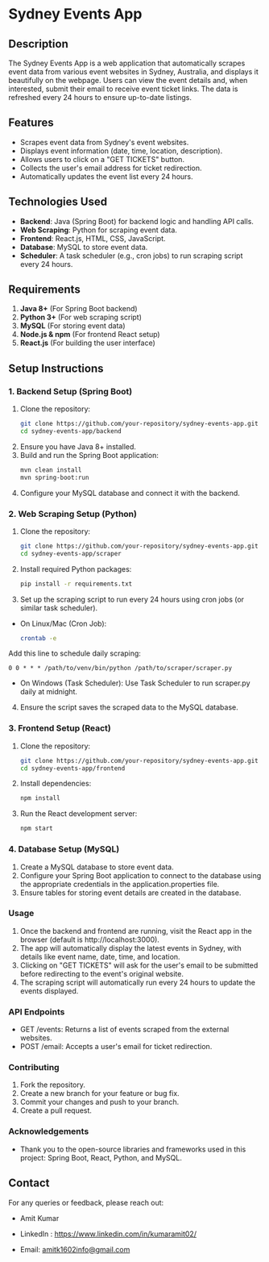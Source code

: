 # Sydney Events App

## Description
The Sydney Events App is a web application that automatically scrapes event data from various event websites in Sydney, Australia, and displays it beautifully on the webpage. Users can view the event details and, when interested, submit their email to receive event ticket links. The data is refreshed every 24 hours to ensure up-to-date listings.

## Features
- Scrapes event data from Sydney's event websites.
- Displays event information (date, time, location, description).
- Allows users to click on a "GET TICKETS" button.
- Collects the user's email address for ticket redirection.
- Automatically updates the event list every 24 hours.

## Technologies Used
- **Backend**: Java (Spring Boot) for backend logic and handling API calls.
- **Web Scraping**: Python for scraping event data.
- **Frontend**: React.js, HTML, CSS, JavaScript.
- **Database**: MySQL to store event data.
- **Scheduler**: A task scheduler (e.g., cron jobs) to run scraping script every 24 hours.

## Requirements
1. **Java 8+** (For Spring Boot backend)
2. **Python 3+** (For web scraping script)
3. **MySQL** (For storing event data)
4. **Node.js & npm** (For frontend React setup)
5. **React.js** (For building the user interface)


## Setup Instructions

### 1. Backend Setup (Spring Boot)
1. Clone the repository:
   ```bash
   git clone https://github.com/your-repository/sydney-events-app.git
   cd sydney-events-app/backend
2. Ensure you have Java 8+ installed.
3. Build and run the Spring Boot application:
    ```bash
    mvn clean install
    mvn spring-boot:run

4. Configure your MySQL database and connect it with the backend.

### 2. Web Scraping Setup (Python)

1. Clone the repository:
    ```bash
    git clone https://github.com/your-repository/sydney-events-app.git
    cd sydney-events-app/scraper
2. Install required Python packages:
    ```bash
    pip install -r requirements.txt
3. Set up the scraping script to run every 24 hours using cron jobs (or similar task scheduler).

*	On Linux/Mac (Cron Job):
	```bash
    crontab -e
  Add this line to schedule daily scraping:

    0 0 * * * /path/to/venv/bin/python /path/to/scraper/scraper.py

*	On Windows (Task Scheduler): Use Task Scheduler to run scraper.py daily at midnight.

4. Ensure the script saves the scraped data to the MySQL database.



### 3. Frontend Setup (React)
1. Clone the repository:
    ```bash
    git clone https://github.com/your-repository/sydney-events-app.git
    cd sydney-events-app/frontend

2. Install dependencies:
    ```bash
    npm install

3. Run the React development server:

    ```bash
    npm start


### 4. Database Setup (MySQL)

1. Create a MySQL database to store event data.
2. Configure your Spring Boot application to connect to the database using the appropriate credentials in the application.properties file.
3. Ensure tables for storing event details are created in the database.

### Usage
1. Once the backend and frontend are running, visit the React app in the browser (default is http://localhost:3000).
2. The app will automatically display the latest events in Sydney, with details like event name, date, time, and location.
3. Clicking on "GET TICKETS" will ask for the user's email to be submitted before redirecting to the event's original website.
4. The scraping script will automatically run every 24 hours to update the events displayed.

### API Endpoints

* GET /events: Returns a list of events scraped from the external websites.
* POST /email: Accepts a user's email for ticket redirection.

### Contributing
1. Fork the repository.
2. Create a new branch for your feature or bug fix.
3. Commit your changes and push to your branch.
4. Create a pull request.

### Acknowledgements
* Thank you to the open-source libraries and frameworks used in this project: Spring Boot, React, Python, and MySQL.




## Contact

For any queries or feedback, please reach out:

* Amit Kumar

* LinkedIn : https://www.linkedin.com/in/kumaramit02/

* Email: amitk1602info@gmail.com
